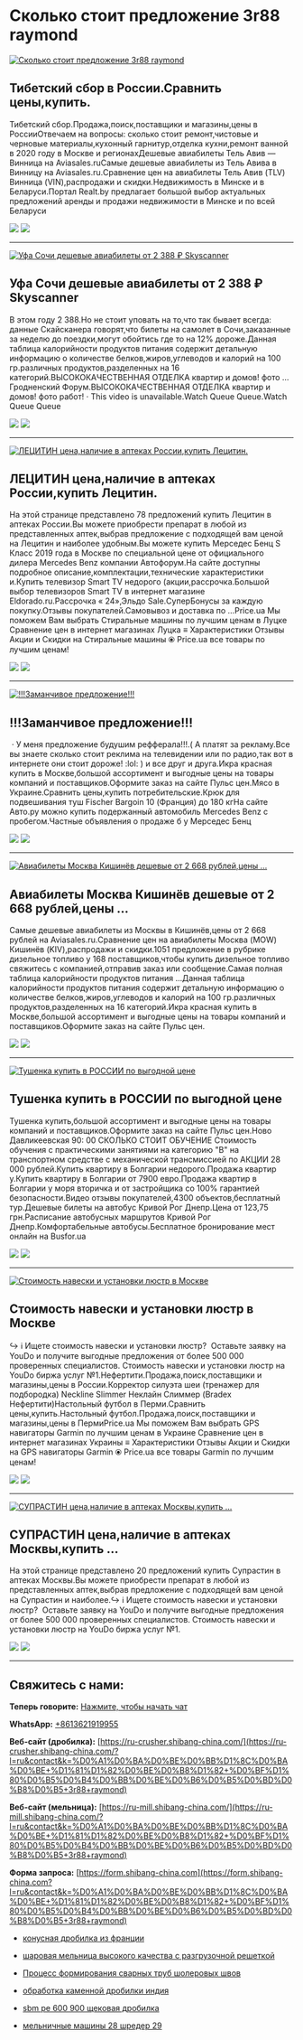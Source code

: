 # Сколько стоит предложение 3r88 raymond

<a href="https://swt.shibang-china.com/?l=ru&img&k=%D0%A1%D0%BA%D0%BE%D0%BB%D1%8C%D0%BA%D0%BE+%D1%81%D1%82%D0%BE%D0%B8%D1%82+%D0%BF%D1%80%D0%B5%D0%B4%D0%BB%D0%BE%D0%B6%D0%B5%D0%BD%D0%B8%D0%B5+3r88+raymond" target="_blank">![Сколько стоит предложение 3r88 raymond](http://static.shibang-china.com/all-800x300/1395.jpg)</a>

## Тибетский сбор в России.Сравнить цены,купить.
Тибетский сбор.Продажа,поиск,поставщики и магазины,цены в РоссииОтвечаем на вопросы: сколько стоит ремонт,чистовые и черновые материалы,кухонный гарнитур,отделка кухни,ремонт ванной в 2020 году в Москве и регионахДешевые авиабилеты Тель Авив — Винница на Aviasales.ruСамые дешевые авиабилеты из Тель Авива в Винницу на Aviasales.ru.Сравнение цен на авиабилеты Тель Авив (TLV) Винница (VIN),распродажи и скидки.Недвижимость в Минске и в Беларуси.Портал Realt.by предлагает большой выбор актуальных предложений аренды и продажи недвижимости в Минске и по всей Беларуси


<a href="https://whatsapp.shibangsoft.com/WhatsApp.php" target="_blank" title="WhatsApp">![](http://static.shibang-china.com/icon/whatsapp.png)</a> <a href="https://swt.shibang-china.com/?l=ru&icon&k=%D0%A1%D0%BA%D0%BE%D0%BB%D1%8C%D0%BA%D0%BE+%D1%81%D1%82%D0%BE%D0%B8%D1%82+%D0%BF%D1%80%D0%B5%D0%B4%D0%BB%D0%BE%D0%B6%D0%B5%D0%BD%D0%B8%D0%B5+3r88+raymond" target="_blank">![](http://static.shibang-china.com/icon/chat-ru.png)</a>

---

<a href="https://swt.shibang-china.com/?l=ru&img&k=%D0%A1%D0%BA%D0%BE%D0%BB%D1%8C%D0%BA%D0%BE+%D1%81%D1%82%D0%BE%D0%B8%D1%82+%D0%BF%D1%80%D0%B5%D0%B4%D0%BB%D0%BE%D0%B6%D0%B5%D0%BD%D0%B8%D0%B5+3r88+raymond" target="_blank">![Уфа Сочи дешевые авиабилеты от 2 388 ₽ Skyscanner](http://static.shibang-china.com/all-800x300/1333.jpg)</a>

## Уфа Сочи дешевые авиабилеты от 2 388 ₽ Skyscanner
В этом году 2 388.Но не стоит уповать на то,что так бывает всегда: данные Скайсканера говорят,что билеты на самолет в Сочи,заказанные за неделю до поездки,могут обойтись где то на 12% дороже.Данная таблица калорийности продуктов питания содержит детальную информацию о количестве белков,жиров,углеводов и калорий на 100 гр.различных продуктов,разделенных на 16 категорий.ВЫСОКОКАЧЕСТВЕННАЯ ОТДЕЛКА квартир и домов! фото …Гродненский Форум.ВЫСОКОКАЧЕСТВЕННАЯ ОТДЕЛКА квартир и домов! фото работ!&nbsp;&#0183;&#32;This video is unavailable.Watch Queue Queue.Watch Queue Queue


<a href="https://whatsapp.shibangsoft.com/WhatsApp.php" target="_blank" title="WhatsApp">![](http://static.shibang-china.com/icon/whatsapp.png)</a> <a href="https://swt.shibang-china.com/?l=ru&icon&k=%D0%A1%D0%BA%D0%BE%D0%BB%D1%8C%D0%BA%D0%BE+%D1%81%D1%82%D0%BE%D0%B8%D1%82+%D0%BF%D1%80%D0%B5%D0%B4%D0%BB%D0%BE%D0%B6%D0%B5%D0%BD%D0%B8%D0%B5+3r88+raymond" target="_blank">![](http://static.shibang-china.com/icon/chat-ru.png)</a>

---

<a href="https://swt.shibang-china.com/?l=ru&img&k=%D0%A1%D0%BA%D0%BE%D0%BB%D1%8C%D0%BA%D0%BE+%D1%81%D1%82%D0%BE%D0%B8%D1%82+%D0%BF%D1%80%D0%B5%D0%B4%D0%BB%D0%BE%D0%B6%D0%B5%D0%BD%D0%B8%D0%B5+3r88+raymond" target="_blank">![ЛЕЦИТИН цена,наличие в аптеках России,купить Лецитин.](http://static.shibang-china.com/all-800x300/1270.jpg)</a>

## ЛЕЦИТИН цена,наличие в аптеках России,купить Лецитин.
На этой странице представлено 78 предложений купить Лецитин в аптеках России.Вы можете приобрести препарат в любой из представленных аптек,выбрав предложение с подходящей вам ценой на Лецитин и наиболее удобным.Вы можете купить Мерседес Бенц S Класс 2019 года в Москве по специальной цене от официального дилера Mercedes Benz компании Автофорум.На сайте доступны подробное описание,комплектации,технические характеристики и.Купить телевизор Smart TV недорого (акции,рассрочка.Большой выбор телевизоров Smart TV в интернет магазине Eldorado.ru.Рассрочка &#171; 24&#187;,Эльдо Sale.СуперБонусы за каждую покупку.Отзывы покупателей.Самовывоз и доставка по …Price.ua Мы поможем Вам выбрать Стиральные машины по лучшим ценам в Луцке Сравнение цен в интернет магазинах Луцка ≡ Характеристики Отзывы Акции и Скидки на Стиральные машины ⦿ Price.ua все товары по лучшим ценам!


<a href="https://whatsapp.shibangsoft.com/WhatsApp.php" target="_blank" title="WhatsApp">![](http://static.shibang-china.com/icon/whatsapp.png)</a> <a href="https://swt.shibang-china.com/?l=ru&icon&k=%D0%A1%D0%BA%D0%BE%D0%BB%D1%8C%D0%BA%D0%BE+%D1%81%D1%82%D0%BE%D0%B8%D1%82+%D0%BF%D1%80%D0%B5%D0%B4%D0%BB%D0%BE%D0%B6%D0%B5%D0%BD%D0%B8%D0%B5+3r88+raymond" target="_blank">![](http://static.shibang-china.com/icon/chat-ru.png)</a>

---

<a href="https://swt.shibang-china.com/?l=ru&img&k=%D0%A1%D0%BA%D0%BE%D0%BB%D1%8C%D0%BA%D0%BE+%D1%81%D1%82%D0%BE%D0%B8%D1%82+%D0%BF%D1%80%D0%B5%D0%B4%D0%BB%D0%BE%D0%B6%D0%B5%D0%BD%D0%B8%D0%B5+3r88+raymond" target="_blank">![!!!Заманчивое предложение!!!](http://static.shibang-china.com/all-800x300/130.jpg)</a>

## !!!Заманчивое предложение!!!
&nbsp;&#0183;&#32;У меня предложение будушим рефферала!!!.( А платят за рекламу.Все вы знаете сколько стоит реклима на телевидении или по радио,так вот в интернете они стоит дороже! :lol: ) и все друг и друга.Икра красная купить в Москве,большой ассортимент и выгодные цены на товары компаний и поставщиков.Оформите заказ на сайте Пульс цен.Мясо в Украине.Сравнить цены,купить потребительские.Крюк для подвешивания туш Fischer Bargoin 10 (Франция) до 180 кгНа сайте Авто.ру можно купить подержанный автомобиль Mercedes Benz с пробегом.Частные объявления о продаже б у Мерседес Бенц


<a href="https://whatsapp.shibangsoft.com/WhatsApp.php" target="_blank" title="WhatsApp">![](http://static.shibang-china.com/icon/whatsapp.png)</a> <a href="https://swt.shibang-china.com/?l=ru&icon&k=%D0%A1%D0%BA%D0%BE%D0%BB%D1%8C%D0%BA%D0%BE+%D1%81%D1%82%D0%BE%D0%B8%D1%82+%D0%BF%D1%80%D0%B5%D0%B4%D0%BB%D0%BE%D0%B6%D0%B5%D0%BD%D0%B8%D0%B5+3r88+raymond" target="_blank">![](http://static.shibang-china.com/icon/chat-ru.png)</a>

---

<a href="https://swt.shibang-china.com/?l=ru&img&k=%D0%A1%D0%BA%D0%BE%D0%BB%D1%8C%D0%BA%D0%BE+%D1%81%D1%82%D0%BE%D0%B8%D1%82+%D0%BF%D1%80%D0%B5%D0%B4%D0%BB%D0%BE%D0%B6%D0%B5%D0%BD%D0%B8%D0%B5+3r88+raymond" target="_blank">![Авиабилеты Москва Кишинёв дешевые от 2 668 рублей,цены …](http://static.shibang-china.com/all-800x300/1029.jpg)</a>

## Авиабилеты Москва Кишинёв дешевые от 2 668 рублей,цены …
Самые дешевые авиабилеты из Москвы в Кишинёв,цены от 2 668 рублей на Aviasales.ru.Сравнение цен на авиабилеты Москва (MOW) Кишинёв (KIV),распродажи и скидки.1051 предложение в рубрике дизельное топливо у 168 поставщиков,чтобы купить дизельное топливо свяжитесь с компанией,отправив заказ или сообщение.Самая полная таблица калорийности продуктов питания …Данная таблица калорийности продуктов питания содержит детальную информацию о количестве белков,жиров,углеводов и калорий на 100 гр.различных продуктов,разделенных на 16 категорий.Икра красная купить в Москве,большой ассортимент и выгодные цены на товары компаний и поставщиков.Оформите заказ на сайте Пульс цен.


<a href="https://whatsapp.shibangsoft.com/WhatsApp.php" target="_blank" title="WhatsApp">![](http://static.shibang-china.com/icon/whatsapp.png)</a> <a href="https://swt.shibang-china.com/?l=ru&icon&k=%D0%A1%D0%BA%D0%BE%D0%BB%D1%8C%D0%BA%D0%BE+%D1%81%D1%82%D0%BE%D0%B8%D1%82+%D0%BF%D1%80%D0%B5%D0%B4%D0%BB%D0%BE%D0%B6%D0%B5%D0%BD%D0%B8%D0%B5+3r88+raymond" target="_blank">![](http://static.shibang-china.com/icon/chat-ru.png)</a>

---

<a href="https://swt.shibang-china.com/?l=ru&img&k=%D0%A1%D0%BA%D0%BE%D0%BB%D1%8C%D0%BA%D0%BE+%D1%81%D1%82%D0%BE%D0%B8%D1%82+%D0%BF%D1%80%D0%B5%D0%B4%D0%BB%D0%BE%D0%B6%D0%B5%D0%BD%D0%B8%D0%B5+3r88+raymond" target="_blank">![Тушенка купить в РОССИИ по выгодной цене](http://static.shibang-china.com/all-800x300/481.jpg)</a>

## Тушенка купить в РОССИИ по выгодной цене
Тушенка купить,большой ассортимент и выгодные цены на товары компаний и поставщиков.Оформите заказ на сайте Пульс цен.Ново Давликеевская 90: 00 СКОЛЬКО СТОИТ ОБУЧЕНИЕ Стоимость обучения с практическими занятиями на категорию &quot;В&quot; на транспортном средстве с механической трансмиссией по АКЦИИ 28 000 рублей.Купить квартиру в Болгарии недорого.Продажа квартир у.Купить квартиру в Болгарии от 7900 евро.Продажа квартир в Болгарии у моря вторичка и от застройщика со 100% гарантией безопасности.Видео отзывы покупателей,4300 объектов,бесплатный тур.Дешевые билеты на автобус Кривой Рог Днепр.Цена от 123,75 грн.Расписание автобусных маршрутов Кривой Рог Днепр.Комфортабельные автобусы.Бесплатное бронирование мест онлайн на Busfor.ua


<a href="https://whatsapp.shibangsoft.com/WhatsApp.php" target="_blank" title="WhatsApp">![](http://static.shibang-china.com/icon/whatsapp.png)</a> <a href="https://swt.shibang-china.com/?l=ru&icon&k=%D0%A1%D0%BA%D0%BE%D0%BB%D1%8C%D0%BA%D0%BE+%D1%81%D1%82%D0%BE%D0%B8%D1%82+%D0%BF%D1%80%D0%B5%D0%B4%D0%BB%D0%BE%D0%B6%D0%B5%D0%BD%D0%B8%D0%B5+3r88+raymond" target="_blank">![](http://static.shibang-china.com/icon/chat-ru.png)</a>

---

<a href="https://swt.shibang-china.com/?l=ru&img&k=%D0%A1%D0%BA%D0%BE%D0%BB%D1%8C%D0%BA%D0%BE+%D1%81%D1%82%D0%BE%D0%B8%D1%82+%D0%BF%D1%80%D0%B5%D0%B4%D0%BB%D0%BE%D0%B6%D0%B5%D0%BD%D0%B8%D0%B5+3r88+raymond" target="_blank">![Стоимость навески и установки люстр в Москве](http://static.shibang-china.com/all-800x300/1256.jpg)</a>

## Стоимость навески и установки люстр в Москве
↪️ ℹ️ Ищете стоимость навески и установки люстр? ️ Оставьте заявку на YouDo и получите выгодные предложения от более 500 000 проверенных специалистов.️ Стоимость навески и установки люстр на YouDo биржа услуг №1.Нефертити.Продажа,поиск,поставщики и магазины,цены в России.Корректор силуэта шеи (тренажер для подбородка) Neckline Slimmer Неклайн Слиммер (Bradex Нефертити)Настольный футбол в Перми.Сравнить цены,купить.Настольный футбол.Продажа,поиск,поставщики и магазины,цены в ПермиPrice.ua Мы поможем Вам выбрать GPS навигаторы Garmin по лучшим ценам в Украине Сравнение цен в интернет магазинах Украины ≡ Характеристики Отзывы Акции и Скидки на GPS навигаторы Garmin ⦿ Price.ua все товары Garmin по лучшим ценам!


<a href="https://whatsapp.shibangsoft.com/WhatsApp.php" target="_blank" title="WhatsApp">![](http://static.shibang-china.com/icon/whatsapp.png)</a> <a href="https://swt.shibang-china.com/?l=ru&icon&k=%D0%A1%D0%BA%D0%BE%D0%BB%D1%8C%D0%BA%D0%BE+%D1%81%D1%82%D0%BE%D0%B8%D1%82+%D0%BF%D1%80%D0%B5%D0%B4%D0%BB%D0%BE%D0%B6%D0%B5%D0%BD%D0%B8%D0%B5+3r88+raymond" target="_blank">![](http://static.shibang-china.com/icon/chat-ru.png)</a>

---

<a href="https://swt.shibang-china.com/?l=ru&img&k=%D0%A1%D0%BA%D0%BE%D0%BB%D1%8C%D0%BA%D0%BE+%D1%81%D1%82%D0%BE%D0%B8%D1%82+%D0%BF%D1%80%D0%B5%D0%B4%D0%BB%D0%BE%D0%B6%D0%B5%D0%BD%D0%B8%D0%B5+3r88+raymond" target="_blank">![СУПРАСТИН цена,наличие в аптеках Москвы,купить …](http://static.shibang-china.com/all-800x300/386.jpg)</a>

## СУПРАСТИН цена,наличие в аптеках Москвы,купить …
На этой странице представлено 20 предложений купить Супрастин в аптеках Москвы.Вы можете приобрести препарат в любой из представленных аптек,выбрав предложение с подходящей вам ценой на Супрастин и наиболее.↪️ ℹ️ Ищете стоимость навески и установки люстр? ️ Оставьте заявку на YouDo и получите выгодные предложения от более 500 000 проверенных специалистов.️ Стоимость навески и установки люстр на YouDo биржа услуг №1.

<a href="https://whatsapp.shibangsoft.com/WhatsApp.php" target="_blank" title="WhatsApp">![](http://static.shibang-china.com/icon/whatsapp.png)</a> <a href="https://swt.shibang-china.com/?l=ru&icon&k=%D0%A1%D0%BA%D0%BE%D0%BB%D1%8C%D0%BA%D0%BE+%D1%81%D1%82%D0%BE%D0%B8%D1%82+%D0%BF%D1%80%D0%B5%D0%B4%D0%BB%D0%BE%D0%B6%D0%B5%D0%BD%D0%B8%D0%B5+3r88+raymond" target="_blank">![](http://static.shibang-china.com/icon/chat-ru.png)</a>

---
## Свяжитесь с нами:

**Теперь говорите:** [Нажмите, чтобы начать чат](https://swt.shibang-china.com?l=ru&contact&k=%D0%A1%D0%BA%D0%BE%D0%BB%D1%8C%D0%BA%D0%BE+%D1%81%D1%82%D0%BE%D0%B8%D1%82+%D0%BF%D1%80%D0%B5%D0%B4%D0%BB%D0%BE%D0%B6%D0%B5%D0%BD%D0%B8%D0%B5+3r88+raymond)

**WhatsApp:**  [+8613621919955](https://whatsapp.shibangsoft.com/WhatsApp.php)

**Веб-сайт (дробилка):** [https://ru-crusher.shibang-china.com/](https://ru-crusher.shibang-china.com/?l=ru&contact&k=%D0%A1%D0%BA%D0%BE%D0%BB%D1%8C%D0%BA%D0%BE+%D1%81%D1%82%D0%BE%D0%B8%D1%82+%D0%BF%D1%80%D0%B5%D0%B4%D0%BB%D0%BE%D0%B6%D0%B5%D0%BD%D0%B8%D0%B5+3r88+raymond)

**Веб-сайт (мельница):** [https://ru-mill.shibang-china.com/](https://ru-mill.shibang-china.com/?l=ru&contact&k=%D0%A1%D0%BA%D0%BE%D0%BB%D1%8C%D0%BA%D0%BE+%D1%81%D1%82%D0%BE%D0%B8%D1%82+%D0%BF%D1%80%D0%B5%D0%B4%D0%BB%D0%BE%D0%B6%D0%B5%D0%BD%D0%B8%D0%B5+3r88+raymond)

**Форма запроса:** [https://form.shibang-china.com](https://form.shibang-china.com?l=ru&contact&k=%D0%A1%D0%BA%D0%BE%D0%BB%D1%8C%D0%BA%D0%BE+%D1%81%D1%82%D0%BE%D0%B8%D1%82+%D0%BF%D1%80%D0%B5%D0%B4%D0%BB%D0%BE%D0%B6%D0%B5%D0%BD%D0%B8%D0%B5+3r88+raymond)

* [конусная дробилка из франции](../134/%D0%BA%D0%BE%D0%BD%D1%83%D1%81%D0%BD%D0%B0%D1%8F%20%D0%B4%D1%80%D0%BE%D0%B1%D0%B8%D0%BB%D0%BA%D0%B0%20%D0%B8%D0%B7%20%D1%84%D1%80%D0%B0%D0%BD%D1%86%D0%B8%D0%B8.md)

* [шаровая мельница высокого качества с разгрузочной решеткой](../133/%D1%88%D0%B0%D1%80%D0%BE%D0%B2%D0%B0%D1%8F%20%D0%BC%D0%B5%D0%BB%D1%8C%D0%BD%D0%B8%D1%86%D0%B0%20%D0%B2%D1%8B%D1%81%D0%BE%D0%BA%D0%BE%D0%B3%D0%BE%20%D0%BA%D0%B0%D1%87%D0%B5%D1%81%D1%82%D0%B2%D0%B0%20%D1%81%20%D1%80%D0%B0%D0%B7%D0%B3%D1%80%D1%83%D0%B7%D0%BE%D1%87%D0%BD%D0%BE%D0%B9%20%D1%80%D0%B5%D1%88%D0%B5%D1%82%D0%BA%D0%BE%D0%B9.md)

* [Процесс формирования сварных труб шолеровых швов](../131/%D0%9F%D1%80%D0%BE%D1%86%D0%B5%D1%81%D1%81%20%D1%84%D0%BE%D1%80%D0%BC%D0%B8%D1%80%D0%BE%D0%B2%D0%B0%D0%BD%D0%B8%D1%8F%20%D1%81%D0%B2%D0%B0%D1%80%D0%BD%D1%8B%D1%85%20%D1%82%D1%80%D1%83%D0%B1%20%D1%88%D0%BE%D0%BB%D0%B5%D1%80%D0%BE%D0%B2%D1%8B%D1%85%20%D1%88%D0%B2%D0%BE%D0%B2.md)

* [обработка каменной дробилки индия](../134/%D0%BE%D0%B1%D1%80%D0%B0%D0%B1%D0%BE%D1%82%D0%BA%D0%B0%20%D0%BA%D0%B0%D0%BC%D0%B5%D0%BD%D0%BD%D0%BE%D0%B9%20%D0%B4%D1%80%D0%BE%D0%B1%D0%B8%D0%BB%D0%BA%D0%B8%20%D0%B8%D0%BD%D0%B4%D0%B8%D1%8F.md)

* [sbm pe 600 900 щековая дробилка](../132/sbm%20pe%20600%20900%20%D1%89%D0%B5%D0%BA%D0%BE%D0%B2%D0%B0%D1%8F%20%D0%B4%D1%80%D0%BE%D0%B1%D0%B8%D0%BB%D0%BA%D0%B0.md)

* [мельничные машины 28 шредер 29](../133/%D0%BC%D0%B5%D0%BB%D1%8C%D0%BD%D0%B8%D1%87%D0%BD%D1%8B%D0%B5%20%D0%BC%D0%B0%D1%88%D0%B8%D0%BD%D1%8B%2028%20%D1%88%D1%80%D0%B5%D0%B4%D0%B5%D1%80%2029.md)
